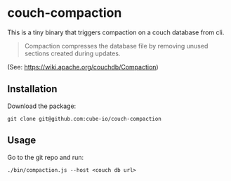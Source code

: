 couch-compaction
================

This is a tiny binary that triggers compaction on a couch database from cli.

> Compaction compresses the database file by removing unused sections created during updates.

(See: https://wiki.apache.org/couchdb/Compaction)

Installation
------------

Download the package:

    git clone git@github.com:cube-io/couch-compaction
    
Usage
-----

Go to the git repo and run:

    ./bin/compaction.js --host <couch db url>

